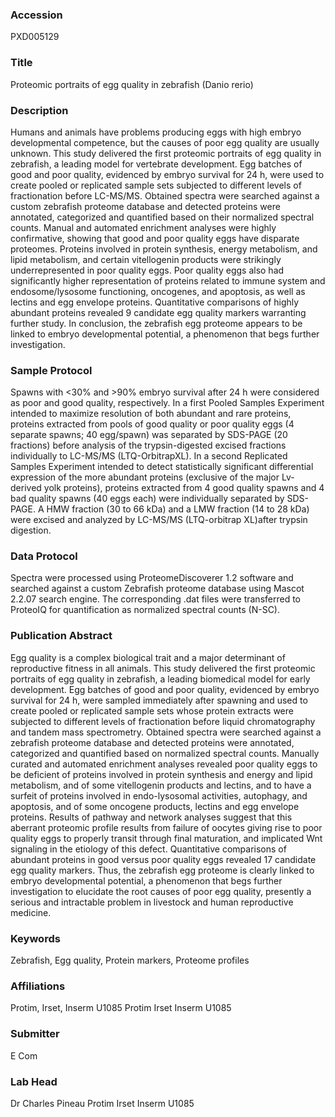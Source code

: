 ### Accession
PXD005129

### Title
Proteomic portraits of egg quality in zebrafish (Danio rerio)

### Description
Humans and animals have problems producing eggs with high embryo developmental competence, but the causes of poor egg quality are usually unknown. This study delivered the first proteomic portraits of egg quality in zebrafish, a leading model for vertebrate development. Egg batches of good and poor quality, evidenced by embryo survival for 24 h, were used to create pooled or replicated sample sets subjected to different levels of fractionation before LC-MS/MS. Obtained spectra were searched against a custom zebrafish proteome database and detected proteins were annotated, categorized and quantified based on their normalized spectral counts. Manual and automated enrichment analyses were highly confirmative, showing that good and poor quality eggs have disparate proteomes. Proteins involved in protein synthesis, energy metabolism, and lipid metabolism, and certain vitellogenin products were strikingly underrepresented in poor quality eggs. Poor quality eggs also had significantly higher representation of proteins related to immune system and endosome/lysosome functioning, oncogenes, and apoptosis, as well as lectins and egg envelope proteins. Quantitative comparisons of highly abundant proteins revealed 9 candidate egg quality markers warranting further study. In conclusion, the zebrafish egg proteome appears to be linked to embryo developmental potential, a phenomenon that begs further investigation.

### Sample Protocol
Spawns with <30% and >90% embryo survival after 24 h were considered as poor and good quality, respectively. In a first Pooled Samples Experiment intended to maximize resolution of both abundant and rare proteins, proteins extracted from pools of good quality or poor quality eggs (4 separate spawns; 40 egg/spawn) was separated by SDS-PAGE (20 fractions) before analysis of the trypsin-digested excised fractions individually to LC-MS/MS (LTQ-OrbitrapXL). In a second Replicated Samples Experiment intended to detect statistically significant differential expression of the more abundant proteins (exclusive of the major Lv-derived yolk proteins), proteins extracted from 4 good quality spawns and 4 bad quality spawns (40 eggs each) were individually separated by SDS-PAGE. A HMW fraction (30 to 66 kDa) and a LMW fraction (14 to 28 kDa) were excised and analyzed by LC-MS/MS (LTQ-orbitrap XL)after trypsin digestion.

### Data Protocol
Spectra were processed using ProteomeDiscoverer 1.2 software and searched against a custom Zebrafish proteome database using Mascot 2.2.07 search engine. The corresponding .dat files were transferred to ProteoIQ for quantification as normalized spectral counts (N-SC).

### Publication Abstract
Egg quality is a complex biological trait and a major determinant of reproductive fitness in all animals. This study delivered the first proteomic portraits of egg quality in zebrafish, a leading biomedical model for early development. Egg batches of good and poor quality, evidenced by embryo survival for 24 h, were sampled immediately after spawning and used to create pooled or replicated sample sets whose protein extracts were subjected to different levels of fractionation before liquid chromatography and tandem mass spectrometry. Obtained spectra were searched against a zebrafish proteome database and detected proteins were annotated, categorized and quantified based on normalized spectral counts. Manually curated and automated enrichment analyses revealed poor quality eggs to be deficient of proteins involved in protein synthesis and energy and lipid metabolism, and of some vitellogenin products and lectins, and to have a surfeit of proteins involved in endo-lysosomal activities, autophagy, and apoptosis, and of some oncogene products, lectins and egg envelope proteins. Results of pathway and network analyses suggest that this aberrant proteomic profile results from failure of oocytes giving rise to poor quality eggs to properly transit through final maturation, and implicated Wnt signaling in the etiology of this defect. Quantitative comparisons of abundant proteins in good versus poor quality eggs revealed 17 candidate egg quality markers. Thus, the zebrafish egg proteome is clearly linked to embryo developmental potential, a phenomenon that begs further investigation to elucidate the root causes of poor egg quality, presently a serious and intractable problem in livestock and human reproductive medicine.

### Keywords
Zebrafish, Egg quality, Protein markers, Proteome profiles

### Affiliations
Protim, Irset, Inserm U1085
Protim Irset Inserm U1085

### Submitter
E Com

### Lab Head
Dr Charles Pineau
Protim Irset Inserm U1085


